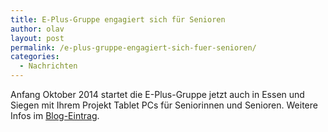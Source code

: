 ```yaml
---
title: E-Plus-Gruppe engagiert sich für Senioren
author: olav
layout: post
permalink: /e-plus-gruppe-engagiert-sich-fuer-senioren/
categories:
  - Nachrichten
---
```

Anfang Oktober 2014 startet die E-Plus-Gruppe jetzt auch in Essen und Siegen mit Ihrem Projekt Tablet PCs für Seniorinnen und Senioren. Weitere Infos im [Blog-Eintrag][1].

 [1]: http://eplus-gruppe.de/silver-surfer-aus-siegen-und-essen-erobern-das-internet/